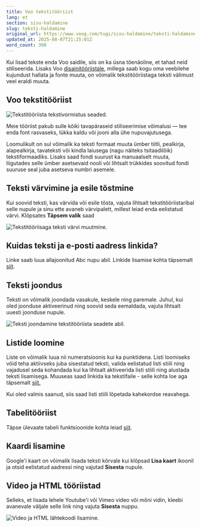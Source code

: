 ```yaml
---
title: Voo tekstitööriist
lang: et
section: sisu-haldamine
slug: teksti-haldamine
original_url: https://www.voog.com/tugi/sisu-haldamine/teksti-haldamine
updated_at: 2025-08-07T21:25:01Z
word_count: 390
---
```

Kui lisad tekste enda Voo saidile, siis on ka üsna tõenäoline, et tahad neid stiliseerida. Lisaks Voo [disainitööriistale](/tugi/kujundus/voo-disainitooriist), millega saab kogu oma veebilehe kujundust hallata ja fonte muuta, on võimalik tekstitööriistaga teksti välimust veel eraldi muuta.

## Voo tekstitööriist

![Tekstitööriista tekstivormistus seaded.](https://media.voog.com/0000/0036/2183/photos/Teksti_haldamine1-1n_block.png "Tekstitööriista tekstivormistus seaded.")

Meie tööriist pakub sulle kõiki tavapäraseid stiliseerimise võimalusi — tee enda font rasvaseks, lükka kaldu või jooni alla ühe nupuvajutusega.

Loomulikult on sul võimalik ka teksti formaat muuta ümber tiitli, pealkirja, alapealkirja, tavateksti või kindla laiusega (nagu näiteks tsitaadilõik) tekstiformaadiks. Lisaks saad fondi suurust ka manuaalselt muuta, liigutades selle ümber asetsevaid nooli või lihtsalt trükkides soovitud fondi suuruse seal juba asetseva numbri asemele.

## Teksti värvimine ja esile tõstmine

Kui soovid teksti, kas värvida või esile tõsta, vajuta lihtsalt tekstitööriistaribal selle nupule ja sinu ette avaneb värvipalett, millest leiad enda eelistatud värvi. Klõpsates **Täpsem valik** saad  

![Tekstitööriisaga teksti värvi muutmine.](https://media.voog.com/0000/0036/2183/photos/teksti_varv_tekstitooriist_block.webp "Tekstitööriisaga teksti värvi muutmine.")

## Kuidas teksti ja e-posti aadress linkida?

Linke saab luua allajoonitud Abc nupu abil. Linkide lisamise kohta täpsemalt [siit](/tugi/sisu-haldamine/linkide-loomine).

## Teksti joondus

Teksti on võimalik joondada vasakule, keskele ning paremale. Juhul, kui oled joonduse aktiveerinud ning soovid seda eemaldada, vajuta lihtsalt uuesti joonduse nupule.

![Teksti joondamine tekstitööriista seadete abil.](https://media.voog.com/0000/0036/2183/photos/Teksti_haldamine1-3_block-1.png "Teksti joondamine tekstitööriista seadete abil.")

## Listide loomine

Liste on võimalik luua nii numeratsioonis kui ka punktidena. Listi loomiseks võid teha aktiivseks juba sisestatud teksti, valida eelistatud listi stiili ning vajadusel seda kohandada kui ka lihtsalt aktiveerida listi stiili ning alustada teksti lisamisega. Muuseas saad linkida ka tekstifaile - selle kohta loe aga täpsemalt [siit.](/tugi/pildid-ja-failid/piltide-ja-failide-uleslaadimine)

Kui oled valmis saanud, siis saad listi stiili lõpetada kahekordse reavahega.

## Tabelitööriist

Täpse ülevaate tabeli funktsioonide kohta leiad [siit](/tugi/sisu-haldamine/tabelite-ehitamine).

## Kaardi lisamine

Google'i kaart on võimalik lisada teksti kõrvale kui klõpsad **Lisa kaart** ikoonil ja otsid eelistatud aadressi ning vajutad **Sisesta** nupule.

## Video ja HTML tööriistad

Selleks, et lisada lehele Youtube'i või Vimeo video või mõni vidin, kleebi avanevale väljale selle link ning vajuta **Sisesta** nuppu.

![Video ja HTML lähtekoodi lisamine.](https://media.voog.com/0000/0036/2183/photos/Teksti_haldamine1-5_block.png "Video ja HTML lähtekoodi lisamine.")
